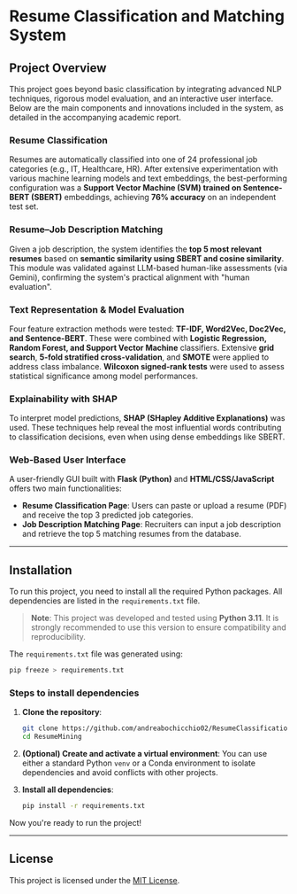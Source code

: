 # Resume Classification and Matching System

## Project Overview

This project goes beyond basic classification by integrating advanced NLP techniques, rigorous model evaluation, and an interactive user interface. Below are the main components and innovations included in the system, as detailed in the accompanying academic report.

### Resume Classification

Resumes are automatically classified into one of 24 professional job categories (e.g., IT, Healthcare, HR). After extensive experimentation with various machine learning models and text embeddings, the best-performing configuration was a **Support Vector Machine (SVM) trained on Sentence-BERT (SBERT)** embeddings, achieving **76% accuracy** on an independent test set.

### Resume–Job Description Matching

Given a job description, the system identifies the **top 5 most relevant resumes** based on **semantic similarity using SBERT and cosine similarity**. This module was validated against LLM-based human-like assessments (via Gemini), confirming the system's practical alignment with "human evaluation".

### Text Representation & Model Evaluation

Four feature extraction methods were tested: **TF-IDF, Word2Vec, Doc2Vec, and Sentence-BERT**. These were combined with **Logistic Regression, Random Forest, and Support Vector Machine** classifiers. Extensive **grid search**, **5-fold stratified cross-validation**, and **SMOTE** were applied to address class imbalance. **Wilcoxon signed-rank tests** were used to assess statistical significance among model performances.

### Explainability with SHAP

To interpret model predictions, **SHAP (SHapley Additive Explanations)** was used. These techniques help reveal the most influential words contributing to classification decisions, even when using dense embeddings like SBERT.

### Web-Based User Interface

A user-friendly GUI built with **Flask (Python)** and **HTML/CSS/JavaScript** offers two main functionalities:

* **Resume Classification Page**: Users can paste or upload a resume (PDF) and receive the top 3 predicted job categories.
* **Job Description Matching Page**: Recruiters can input a job description and retrieve the top 5 matching resumes from the database.

---

## Installation

To run this project, you need to install all the required Python packages. All dependencies are listed in the `requirements.txt` file.

> **Note**: This project was developed and tested using **Python 3.11**. It is strongly recommended to use this version to ensure compatibility and reproducibility.

The `requirements.txt` file was generated using:

```bash
pip freeze > requirements.txt
````

### Steps to install dependencies

1. **Clone the repository**:

   ```bash
   git clone https://github.com/andreabochicchio02/ResumeClassification.git
   cd ResumeMining

2. **(Optional) Create and activate a virtual environment**:
    You can use either a standard Python `venv` or a Conda environment to isolate dependencies and avoid conflicts with other projects.

3. **Install all dependencies**:

   ```bash
   pip install -r requirements.txt

Now you're ready to run the project!

---

## License

This project is licensed under the [MIT License](LICENSE).